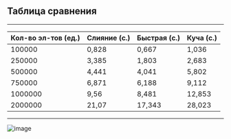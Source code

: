 ## **Таблица сравнения**  
---
|Кол-во эл-тов (ед.)|Слияние (с.)|Быстрая (с.)|Куча (с.)
|----------|-----------|-----------|-----------|
|100000    |0,828      |0,667      |1,036      |
|250000    |3,385      |1,803      |2,683      |
|500000    |4,441      |4,041      |5,802      |
|750000    |6,871      |6,188      |9,112      |
|1000000   |9,56       |8,481      |12,853     |
|2000000   |21,07      |17,343     |28,023     |  
---  

![image](https://user-images.githubusercontent.com/90271486/196220449-43937e80-184d-4b6a-80ad-b0d9744bafc0.png)
